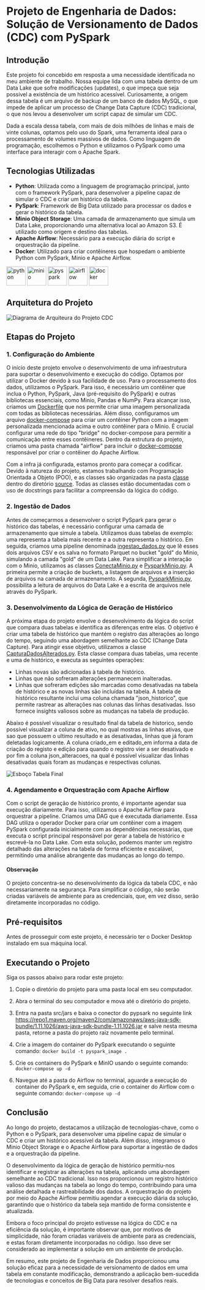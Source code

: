 # Projeto de Engenharia de Dados: Solução de Versionamento de Dados (CDC) com PySpark

## Introdução

Este projeto foi concebido em resposta a uma necessidade identificada no meu ambiente de trabalho. Nossa equipe lida com uma tabela dentro de um Data Lake que sofre modificações (updates), o que impeça que seja possivel a existência de um histórico acessível. Curiosamente, a origem dessa tabela é um arquivo de backup de um banco de dados MySQL, o que impede de aplicar um processo de Change Data Capture (CDC) tradicional, o que nos levou a desenvolver um script capaz de simular um CDC.

Dada a escala dessa tabela, com mais de dois milhões de linhas e mais de vinte colunas, optamos pelo uso do Spark, uma ferramenta ideal para o processamento de volumes massivos de dados. Como linguagem de programação, escolhemos o Python e utilizamos o PySpark como uma interface para interagir com o Apache Spark.

## Tecnologias Utilizadas

- **Python**: Utilizada como a linguagem de programação principal, junto com o framework PySpark, para desenvolver a pipeline capaz de simular o CDC e criar um histórico da tabela.
- **PySpark**: Framework de Big Data utilizado para processar os dados e gerar o histórico da tabela.
- **Minio Object Storage**: Uma camada de armazenamento que simula um Data Lake, proporcionando uma alternativa local ao Amazon S3. É utilizado como origem e destino das tabelas.
- **Apache Airflow**: Necessário para a execução diária do script e orquestração da pipeline.
- **Docker**: Utilizado para criar contêineres que hospedam o ambiente Python com PySpark, Minio e Apache Airflow.

<p align="left">
<img src="/img/python-logo.png" alt="python" height="50" /> 
<img src="/img/minio-logo.webp" alt="minio" height="50" /> 
<img src="/img/pyspark.jpg" alt="pyspark" height="50"/> 
<img src="/img/AirflowLogo.png" alt="airflow" height="50"/> 
<img src="/img/docker-logo.png" alt="docker" height="50"/> 
</p>

## Arquitetura do Projeto

![Diagrama de Arquiteura do Projeto CDC](img/arquitetura_dados.png)


## Etapas do Projeto

### 1. Configuração do Ambiente

O início deste projeto envolve o desenvolvimento de uma infraestrutura para suportar o desenvolvimento e execução do código. Optamos por utilizar o Docker devido à sua facilidade de uso. Para o processamento dos dados, utilizamos o PySpark. Para isso, é necessário um contêiner que inclua o Python, PySpark, Java (pré-requisito do PySpark) e outras bibliotecas essenciais, como Minio, Pandas e NumPy. Para alcançar isso, criamos um [Dockerfile](/Dockerfile) que nos permite criar uma imagem personalizada com todas as bibliotecas necessárias. Além disso, configuramos um arquivo [docker-compose](/docker-compose.yml) para criar um contêiner Python com a imagem personalizada mencionada acima e outro contêiner para o Minio. É crucial configurar uma rede do tipo "bridge" no docker-compose para permitir a comunicação entre esses contêineres. Dentro da estrutura do projeto, criamos uma pasta chamada "airflow" para incluir o [docker-compose](/Airflow/docker-compose.yaml) responsável por criar o contêiner do Apache Airflow. 

Com a infra já configurada, estamos pronto para começar a codificar. Devido à natureza do projeto, estamos trabalhando com Programação Orientada a Objeto (POO), e as classes são organizadas na pasta [classe](/src/classes/) dentro do diretório [source](/src/). Todas as classes estão documentadas com o uso de docstrings para facilitar a compreensão da lógica do código.

### 2. Ingestão de Dados

Antes de começarmos a desenvolver o script PySpark para gerar o histórico das tabelas, é necessário configurar uma camada de armazenamento que simule a tabela. Utilizamos duas tabelas de exemplo: uma representa a tabela mais recente e a outra representa o histórico. Em seguida, criamos uma pipeline denominada  [ingestao_dados.py](/src/ingestao_dados.py/) que lê esses dois arquivos CSV e os salva no formato Parquet no bucket "gold" do Minio, simulando a camada "gold" de um Data Lake. Para simplificar a interação com o Minio, utilizamos as classes [ConectaMinio.py](/src/classes/conecta_minio.py) e [PysparkMinio.py](/src/classes/pyspark_minio.py). A primeira permite a criação de buckets, a listagem de arquivos e a inserção de arquivos na camada de armazenamento. A segunda,  [PysparkMinio.py](/src/classes/pyspark_minio.py), possibilita a leitura de arquivos do Data Lake e a escrita de arquivos nele através do PySpark.

### 3. Desenvolvimento da Lógica de Geração de Histórico

A próxima etapa do projeto envolve o desenvolvimento da lógica do script que compara duas tabelas e identifica as diferenças entre elas. O objetivo é criar uma tabela de histórico que mantém o registro das alterações ao longo do tempo, seguindo uma abordagem semelhante ao CDC (Change Data Capture). Para atingir esse objetivo, utilizamos a classe  [CapturaDadosAlterados.py](/src/classes/captura_dados_alterados.py). Esta classe compara duas tabelas, uma recente e uma de histórico, e executa as seguintes operações:

- Linhas novas são adicionadas à tabela de histórico.
- Linhas que não sofreram alterações permanecem inalteradas.
- Linhas que sofreram edições são marcadas como desativadas na tabela de histórico e as novas linhas são incluídas na tabela. A tabela de histórico resultante inclui uma coluna chamada "json_historico", que permite rastrear as alterações nas colunas das linhas desativadas. Isso fornece insights valiosos sobre as mudanças na tabela de produção.

Abaixo é possível visualizar o resultado final da tabela de historico, sendo possível visualizar a coluna de ativo, no qual mostras as linhas ativas, que sao que possuem o ultimo resultado e as desativadas, linhas que já foram deletadas logicamente. A coluna criado_em e editado_em informa a data de criação do registo e edição para quando o registro vier a ser desativado e por fim a coluna json_alteracoes, na qual é possível visualizar das linhas desativadas quais foram as mudanças e respectivas colunas.

![Esboço Tabela Final](img/tabela_final.png)

### 4. Agendamento e Orquestração com Apache Airflow

Com o script de geração de histórico pronto, é importante agendar sua execução diariamente. Para isso, utilizamos o Apache Airflow para orquestrar a pipeline. Criamos uma DAG que é executada diariamente. Essa DAG utiliza o operador Docker para criar um contêiner com a imagem PySpark configurada inicialmente com as dependências necessárias, que executa o script principal responsável por gerar a tabela de histórico e escrevê-la no Data Lake. Com esta solução, podemos manter um registro detalhado das alterações na tabela de forma eficiente e escalável, permitindo uma análise abrangente das mudanças ao longo do tempo.


#### Observação

O projeto concentra-se no desenvolvimento da lógica da tabela CDC, e não necessariamente na segurança. Para simplificar o código, não serão criadas variáveis de ambiente para as credenciais, que, em vez disso, serão diretamente incorporadas no código.

## Pré-requisitos

Antes de prosseguir com este projeto, é necessário ter o Docker Desktop instalado em sua máquina local.

## Executando o Projeto

Siga os passos abaixo para rodar este projeto:

1. Copie o diretório do projeto para uma pasta local em seu computador.

2. Abra o terminal do seu computador e mova até o diretório do projeto.

3. Entra na pasta src/jars e baixa o conector do pypsark no seguinte link https://repo1.maven.org/maven2/com/amazonaws/aws-java-sdk-bundle/1.11.1026/aws-java-sdk-bundle-1.11.1026.jar e salve nesta mesma pasta, retorne a pasta do projeto raiz novamente pelo terminal.

4. Crie a imagem do container do PySpark executando o seguinte comando: `docker build -t pyspark_image .`

5. Crie os containers do PySpark e MinIO usando o seguinte comando: `docker-compose up -d`

6. Navegue até a pasta do Airflow no terminal, aguarde a execução do container do PySpark e, em seguida, crie o container do Airflow com o seguinte comando: `docker-compose up -d`

## Conclusão 

Ao longo do projeto, destacamos a utilização de tecnologias-chave, como o Python e o PySpark, para desenvolver uma pipeline capaz de simular o CDC e criar um histórico acessível da tabela. Além disso, integramos o Minio Object Storage e o Apache Airflow para suportar a ingestão de dados e a orquestração da pipeline.

O desenvolvimento da lógica de geração de histórico permitiu-nos identificar e registrar as alterações na tabela, aplicando uma abordagem semelhante ao CDC tradicional. Isso nos proporcionou um registro histórico valioso das mudanças na tabela ao longo do tempo, contribuindo para uma análise detalhada e rastreabilidade dos dados. A orquestração do projeto por meio do Apache Airflow permitiu agendar a execução diária da solução, garantindo que o histórico da tabela seja mantido de forma consistente e atualizada.

Embora o foco principal do projeto estivesse na lógica do CDC e na eficiência da solução, é importante observar que, por motivos de simplicidade, não foram criadas variáveis de ambiente para as credenciais, e estas foram diretamente incorporadas no código. Isso deve ser considerado ao implementar a solução em um ambiente de produção.

Em resumo, este projeto de Engenharia de Dados proporcionou uma solução eficaz para a necessidade de versionamento de dados em uma tabela em constante modificação, demonstrando a aplicação bem-sucedida de tecnologias e conceitos de Big Data para resolver desafios reais.




